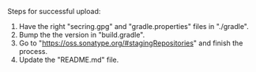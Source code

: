 Steps for successful upload:

1. Have the right "secring.gpg" and "gradle.properties" files in "./gradle".
2. Bump the the version in "build.gradle".
3. Go to "https://oss.sonatype.org/#stagingRepositories" and finish the process.
4. Update the "README.md" file.